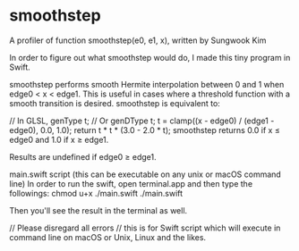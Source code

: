 #  smoothstep
A profiler of function smoothstep(e0, e1, x), written by Sungwook Kim

In order to figure out what smoothstep would do, I made this tiny program in Swift.

smoothstep performs smooth Hermite interpolation between 0 and 1 when edge0 < x < edge1. This is useful in cases where a threshold function with a smooth transition is desired. smoothstep is equivalent to:

// In GLSL,
genType t;  // Or genDType t;
t = clamp((x - edge0) / (edge1 - edge0), 0.0, 1.0);
return t * t * (3.0 - 2.0 * t);
smoothstep returns 0.0 if x ≤ edge0 and 1.0 if x ≥ edge1.

Results are undefined if edge0 ≥ edge1.


 main.swift script (this can be executable on any unix or macOS command line)
In order to run the swift,  open terminal.app and then type the followings:
    chmod u+x ./main.swift
    ./main.swift

Then you'll see the result in the terminal as well.


// Please disregard all errors
// this is for Swift script which will execute in command line on macOS or Unix, Linux and the likes.
